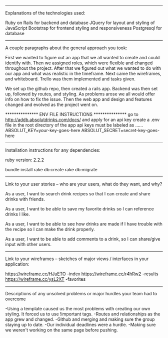 **************
Explanations of the technologies used:

Ruby on Rails for backend and database
JQuery for layout and styling of JavaScript
Bootstrap for frontend styling and responsiveness
Postgresql for database

***********
A couple paragraphs about the general approach you took:

First we wanted to figure out an app that we all wanted to create and could identify with. Then we assigned roles, which were flexible and changed throughout the project. After that we figured out what we wanted to do with our app and what was realistic in the timeframe. Next came the wireframes, and whiteboard. Trello was them implemented and tasks given.

We set up the github repo, then created a rails app. Backend was then set up, followed by routes, and styling. As problems arose we all would offer info on how to fix the issue. Then the web app and design and features changed and evolved as the project went on.


***************  ENV FILE INSTRUCTIONS ***************
go to http://addb.absolutdrinks.com/docs/ and apply for an api key
create a .env file in the root directory of the app
api keys must be labeled as ......
ABSOLUT_KEY=your-key-goes-here
ABSOLUT_SECRET=secret-key-goes-here

****************
Installation instructions for any dependencies:

ruby version: 2.2.2

bundle install
rake db:create
rake db:migrate

***************
Link to your user stories – who are your users, what do they want, and why?

As a user, I want to search drink recipes so that I can create and share drinks with friends.

As a user, I want to be able to save my favorite drinks so I can reference drinks I like.

As a user, I want to be able to see how drinks are made if I have trouble with the recipe so I can make the drink properly. 

As a user, I want to be able to add comments to a drink, so I can share/give input with other users.

****************
Link to your wireframes – sketches of major views / interfaces in your application:

https://wireframe.cc/HJuETO  -index
https://wireframe.cc/r4hRw2  -results
https://wireframe.cc/ysL2XT  -favorites

******************
Descriptions of any unsolved problems or major hurdles your team had to overcome

-Using a template caused us the most problems with creating our own styling. It forced us to use !important tags.
-Routes and relationships as the app grew and changed.
-Github and merging and making sure the group staying up to date.
-Our individual deadlines were a hurdle.
-Making sure we weren't working on the same page before pushing.









